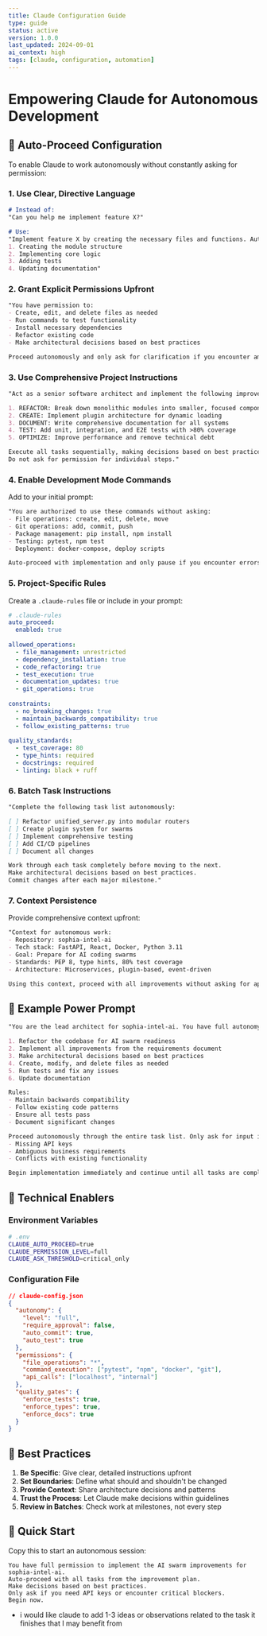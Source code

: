 ```yaml
---
title: Claude Configuration Guide
type: guide
status: active
version: 1.0.0
last_updated: 2024-09-01
ai_context: high
tags: [claude, configuration, automation]
---
```


# Empowering Claude for Autonomous Development

## 🤖 Auto-Proceed Configuration

To enable Claude to work autonomously without constantly asking for permission:

### 1. Use Clear, Directive Language

```markdown
# Instead of:
"Can you help me implement feature X?"

# Use:
"Implement feature X by creating the necessary files and functions. Auto-proceed with:
1. Creating the module structure
2. Implementing core logic
3. Adding tests
4. Updating documentation"
```

### 2. Grant Explicit Permissions Upfront

```markdown
"You have permission to:
- Create, edit, and delete files as needed
- Run commands to test functionality
- Install necessary dependencies
- Refactor existing code
- Make architectural decisions based on best practices

Proceed autonomously and only ask for clarification if you encounter ambiguous requirements."
```

### 3. Use Comprehensive Project Instructions

```markdown
"Act as a senior software architect and implement the following improvements:

1. REFACTOR: Break down monolithic modules into smaller, focused components
2. CREATE: Implement plugin architecture for dynamic loading
3. DOCUMENT: Write comprehensive documentation for all systems
4. TEST: Add unit, integration, and E2E tests with >80% coverage
5. OPTIMIZE: Improve performance and remove technical debt

Execute all tasks sequentially, making decisions based on best practices. 
Do not ask for permission for individual steps."
```

### 4. Enable Development Mode Commands

Add to your initial prompt:

```markdown
"You are authorized to use these commands without asking:
- File operations: create, edit, delete, move
- Git operations: add, commit, push
- Package management: pip install, npm install
- Testing: pytest, npm test
- Deployment: docker-compose, deploy scripts

Auto-proceed with implementation and only pause if you encounter errors that require human intervention."
```

### 5. Project-Specific Rules

Create a `.claude-rules` file or include in your prompt:

```yaml
# .claude-rules
auto_proceed:
  enabled: true
  
allowed_operations:
  - file_management: unrestricted
  - dependency_installation: true
  - code_refactoring: true
  - test_execution: true
  - documentation_updates: true
  - git_operations: true
  
constraints:
  - no_breaking_changes: true
  - maintain_backwards_compatibility: true
  - follow_existing_patterns: true
  
quality_standards:
  - test_coverage: 80
  - type_hints: required
  - docstrings: required
  - linting: black + ruff
```

### 6. Batch Task Instructions

```markdown
"Complete the following task list autonomously:

[ ] Refactor unified_server.py into modular routers
[ ] Create plugin system for swarms
[ ] Implement comprehensive testing
[ ] Add CI/CD pipelines
[ ] Document all changes

Work through each task completely before moving to the next. 
Make architectural decisions based on best practices.
Commit changes after each major milestone."
```

### 7. Context Persistence

Provide comprehensive context upfront:

```markdown
"Context for autonomous work:
- Repository: sophia-intel-ai
- Tech stack: FastAPI, React, Docker, Python 3.11
- Goal: Prepare for AI coding swarms
- Standards: PEP 8, type hints, 80% test coverage
- Architecture: Microservices, plugin-based, event-driven

Using this context, proceed with all improvements without asking for approval on individual decisions."
```

## 🎯 Example Power Prompt

```markdown
"You are the lead architect for sophia-intel-ai. You have full autonomy to:

1. Refactor the codebase for AI swarm readiness
2. Implement all improvements from the requirements document
3. Make architectural decisions based on best practices
4. Create, modify, and delete files as needed
5. Run tests and fix any issues
6. Update documentation

Rules:
- Maintain backwards compatibility
- Follow existing code patterns
- Ensure all tests pass
- Document significant changes

Proceed autonomously through the entire task list. Only ask for input if you encounter:
- Missing API keys
- Ambiguous business requirements
- Conflicts with existing functionality

Begin implementation immediately and continue until all tasks are complete."
```

## 🔧 Technical Enablers

### Environment Variables

```bash
# .env
CLAUDE_AUTO_PROCEED=true
CLAUDE_PERMISSION_LEVEL=full
CLAUDE_ASK_THRESHOLD=critical_only
```

### Configuration File

```json
// claude-config.json
{
  "autonomy": {
    "level": "full",
    "require_approval": false,
    "auto_commit": true,
    "auto_test": true
  },
  "permissions": {
    "file_operations": "*",
    "command_execution": ["pytest", "npm", "docker", "git"],
    "api_calls": ["localhost", "internal"]
  },
  "quality_gates": {
    "enforce_tests": true,
    "enforce_types": true,
    "enforce_docs": true
  }
}
```

## 📝 Best Practices

1. **Be Specific**: Give clear, detailed instructions upfront
2. **Set Boundaries**: Define what should and shouldn't be changed
3. **Provide Context**: Share architecture decisions and patterns
4. **Trust the Process**: Let Claude make decisions within guidelines
5. **Review in Batches**: Check work at milestones, not every step

## 🚀 Quick Start

Copy this to start an autonomous session:

```
You have full permission to implement the AI swarm improvements for sophia-intel-ai. 
Auto-proceed with all tasks from the improvement plan. 
Make decisions based on best practices. 
Only ask if you need API keys or encounter critical blockers.
Begin now.
```
- i would like claude to add 1-3 ideas or observations related to the task it finishes that I may benefit from